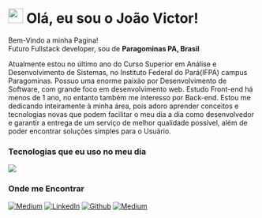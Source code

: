 <h1><img src="https://emojis.slackmojis.com/emojis/images/1643514476/4594/blob-wave.gif?1643514476" width="30"/> Olá, eu sou o João Victor!</h1>

<p>Bem-Vindo a minha Pagina! </br> Futuro Fullstack developer, sou de  <b>Paragominas PA, Brasil<img src="https://cdn-icons-png.flaticon.com/512/16021/16021981.png" width="13"/></b>

<p align="left">
  Atualmente estou no último ano do Curso Superior em Análise e Desenvolvimento de Sistemas, no Instituto Federal do Pará(IFPA) campus Paragominas. Possuo uma enorme paixão por Desenvolvimento de Software, com grande foco em desenvolvimento web. Estudo Front-end há menos de 1 ano, no entanto também me interesso por Back-end. Estou me dedicando inteiramente à minha área, pois adoro aprender conceitos e tecnologias novas que podem facilitar o meu dia a dia como desenvolvedor e garantir a entrega de um serviço de melhor qualidade possível, além de poder encontrar soluções simples para o Usuário.
</p>

<h3> Tecnologias que eu uso no meu dia </h3>
 <img src="https://skillicons.dev/icons?i=html,css,js,react,nodejs,mongodb,postgres,sequelize,yarn,docker,git,github,vscode" />
  </a>
</p>
<h3>Onde me Encontrar</h3>
<p><a href="mailto:joaovictoraraujo298@gmail.com" target="_blank"><img alt="Medium" src="https://img.shields.io/badge/Gmail-EA4335?logo=gmail&logoColor=white&style=for-the-badge" /></a>
<a href="https://www.linkedin.com/in/joaovicctoraraujo/" target="_blank"><img alt="LinkedIn" src="https://img.shields.io/badge/linkedin-%230077B5.svg?&style=for-the-badge&logo=linkedin&logoColor=white" /></a>
<a href="https://github.com/JoaoVictorrAraujo" target="_blank"><img alt="Github" src="https://img.shields.io/badge/GitHub-%2312100E.svg?&style=for-the-badge&logo=Github&logoColor=white" /></a> 
<a href="https://www.instagram.com/j.victorxc/" target="_blank"><img alt="Medium" src="https://img.shields.io/badge/Instagram-E4405F?logo=instagram&logoColor=white&style=for-the-badge" /></a>
</p>
